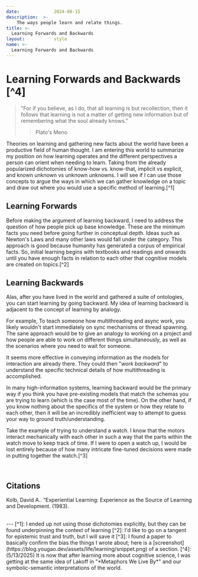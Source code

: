 ```yaml
---
date:             2024-08-15
description:  >-
    The ways people learn and relate things.
title: >-
  Learning Forwards and Backwards
layout:           style
name: >-
  Learning Forwards and Backwards
---
```


# Learning Forwards and Backwards [^4]

> "For if you believe, as I do, that all learning is but recollection, then it follows that learning is not a matter of getting new information but of remembering what the soul already knows."
> > <figcaption class="blockquote-footer">Plato's Meno</figcaption>

Theories on learning and gathering new facts about the world have been a productive field of human thought. I am entering this world to summarize my position on how learning operates and the different perspectives a person can orient when needing to learn. Taking from the already popularized dichotomies of know-how vs. know-that, implicit vs explicit, and known unknown vs unknown unknowns. I will see if I can use those concepts to argue the ways in which we can gather knowledge on a topic and draw out where you would use a specific method of learning.[^1]

## Learning Forwards

Before making the argument of learning backward, I need to address the question of how people pick up base knowledge. These are the minimum facts you need before going further in conceptual depth. Ideas such as Newton's Laws and many other laws would fall under the category. This approach is good because humanity has generated a corpus of empirical facts. So, initial learning begins with textbooks and readings and onwards until you have enough facts in relation to each other that cognitive models are created on topics.[^2]

## Learning Backwards

Alas, after you have lived in the world and gathered a suite of ontologies, you can start learning by going backward. My idea of learning backward is adjacent to the concept of learning by analogy.

For example, To teach someone how multithreading and async work, you likely wouldn't start immediately on sync mechanisms or thread spawning. The sane approach would be to give an analogy to working on a project and how people are able to work on different things simultaneously, as well as the scenarios where you need to wait for someone. 

It seems more effective in conveying information as the models for interaction are already there. They could then "*work backward*" to understand the specific technical details of how multithreading is accomplished.

In many high-information systems, learning backward would be the primary way if you think you have pre-existing models that match the schemas you are trying to learn (which is the case most of the time). On the other hand, if you know nothing about the specifics of the system or how they relate to each other, then it will be an incredibly inefficient way to attempt to guess your way to ground truth/understanding. 

Take the example of trying to understand a watch. I know that the motors interact mechanically with each other in such a way that the parts within the watch move to keep track of time. If I were to open a watch up, I would be lost entirely because of how many intricate fine-tuned decisions were made in putting together the watch.[^3]

<br/>

## Citations

Kolb, David A.. “Experiential Learning: Experience as the Source of Learning and Development. (1983).

<br/>
---
[^1]: I ended up not using those dichotomies explicitly, but they can be found underpinning the context of learning
[^2]: I'd like to go on a tangent for epistemic trust and truth, but I will save it
[^3]: I found a paper to basically confirm the bias the things I wrote about; here is a [screenshot](https://blog.yougao.dev/assets/life/learning/snippet.png) of a section.
[^4]: (5/13/2025) It is now that after learning more about cognitive science, I was getting at the same idea of Lakoff in "*Metaphors We Live By*" and our symbolic-semantic interpretations of the world.

